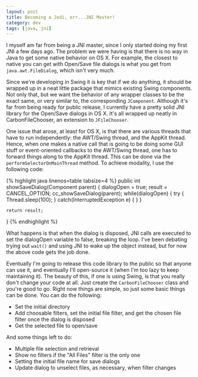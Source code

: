 ```yaml
---           
layout: post
title: Becoming a Jedi, err...JNI Master!
category: dev
tags: [java, jni]
---
```


I myself am far from being a JNI master, since I only started doing my first
JNI a few days ago. The problem we were having is that there is no way in Java
to get some native behavior on OS X. For example, the closest to native you can
get with Open/Save file dialogs is what you get from `java.awt.FileDialog`,
which isn't very much.


Since we're developing in Swing it is key that if we do anything, it should be
wrapped up in a neat little package that mimics existing Swing components. Not
only that, but we want the behavior of any wrapper classes to be the exact
same, or very similar to, the corresponding `JComponent`. Although it's far
from being ready for public release, I currently have a pretty solid JNI
library for the Open/Save dialogs in OS X. It's all wrapped up neatly in
CarbonFileChooser, an extension to `JFileChooser`.

One issue that arose, at least for OS X, is that there are various threads that
have to run independently: the AWT/Swing thread, and the AppKit thread. Hence,
when one makes a native call that is going to be doing some GUI stuff or
event-oriented callbacks to the AWT/Swing thread, one has to forward things
along to the AppKit thread. This can be done via the
`performSelectorOnMainThread` method. To achieve modality, I use the following
code:

{% highlight java linenos=table tabsize=4 %}
public int showSaveDialog(Component parent) {
	dialogOpen = true;
	result = CANCEL_OPTION;
	cc_showSaveDialog(parent);
	while(dialogOpen) {
		try {
			Thread.sleep(100);
		} catch(InterruptedException e) { }
	}

 	return result;
}
{% endhighlight %}

What happens is that when the dialog is disposed, JNI calls are executed to set
the dialogOpen variable to false, breaking the loop. I've been debating trying
out `wait()` and using JNI to wake up the object instead, but for now the above
code gets the job done.

Eventually I'm going to release this code library to the public so that anyone
can use it, and eventually I'll open-source it (when I'm too lazy to keep
maintaining it). The beauty of this, if one is using Swing, is that you really
don't change your code at all. Just create the `CarbonFileChooser` class and
you're good to go. Right now things are simple, so just some basic things can
be done. You can do the following:

* Set the initial directory
* Add choosable filters, set the initial file filter, and get the chosen file
  filter once the dialog is disposed
* Get the selected file to open/save

And some things left to do:

* Multiple file selection and retrieval
* Show no filters if the "All Files" filter is the only one
* Setting the initial file name for save dialogs
* Update dialog to unselect files, as necessary, when filter changes
